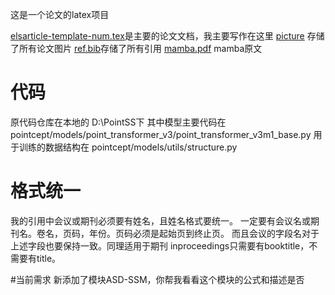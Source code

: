 这是一个论文的latex项目

[elsarticle-template-num.tex](elsarticle-template-num.tex)是主要的论文文档，我主要写作在这里
[picture](picture) 存储了所有论文图片
[ref.bib](ref.bib)存储了所有引用
[mamba.pdf](mamba.pdf) mamba原文
# 代码
原代码仓库在本地的
D:\PointSS下
其中模型主要代码在
pointcept/models/point_transformer_v3/point_transformer_v3m1_base.py
用于训练的数据结构在
pointcept/models/utils/structure.py

# 格式统一
我的引用中会议或期刊必须要有姓名，且姓名格式要统一。
一定要有会议名或期刊名。卷名，页码，年份。页码必须是起始页到终止页。
而且会议的字段名对于上述字段也要保持一致。同理适用于期刊
inproceedings只需要有booktitle，不需要有title。

#当前需求
新添加了模块ASD-SSM，你帮我看看这个模块的公式和描述是否

